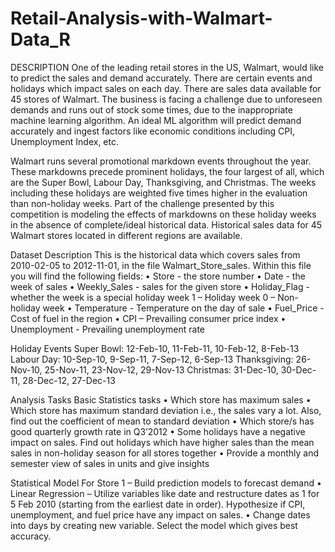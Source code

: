 # Retail-Analysis-with-Walmart-Data_R

DESCRIPTION One of the leading retail stores in the US, Walmart, would like to predict the sales and demand accurately. There are certain events and holidays which impact sales on each day. There are sales data available for 45 stores of Walmart. The business is facing a challenge due to unforeseen demands and runs out of stock some times, due to the inappropriate machine learning algorithm. An ideal ML algorithm will predict demand accurately and ingest factors like economic conditions including CPI, Unemployment Index, etc.

Walmart runs several promotional markdown events throughout the year. These markdowns precede prominent holidays, the four largest of all, which are the Super Bowl, Labour Day, Thanksgiving, and Christmas. The weeks including these holidays are weighted five times higher in the evaluation than non-holiday weeks. Part of the challenge presented by this competition is modeling the effects of markdowns on these holiday weeks in the absence of complete/ideal historical data. Historical sales data for 45 Walmart stores located in different regions are available.

Dataset Description This is the historical data which covers sales from 2010-02-05 to 2012-11-01, in the file Walmart_Store_sales. Within this file you will find the following fields: • Store - the store number • Date - the week of sales • Weekly_Sales - sales for the given store • Holiday_Flag - whether the week is a special holiday week 1 – Holiday week 0 – Non-holiday week • Temperature - Temperature on the day of sale • Fuel_Price - Cost of fuel in the region • CPI – Prevailing consumer price index • Unemployment - Prevailing unemployment rate

Holiday Events Super Bowl: 12-Feb-10, 11-Feb-11, 10-Feb-12, 8-Feb-13 Labour Day: 10-Sep-10, 9-Sep-11, 7-Sep-12, 6-Sep-13 Thanksgiving: 26-Nov-10, 25-Nov-11, 23-Nov-12, 29-Nov-13 Christmas: 31-Dec-10, 30-Dec-11, 28-Dec-12, 27-Dec-13

Analysis Tasks Basic Statistics tasks • Which store has maximum sales • Which store has maximum standard deviation i.e., the sales vary a lot. Also, find out the coefficient of mean to standard deviation • Which store/s has good quarterly growth rate in Q3’2012 • Some holidays have a negative impact on sales. Find out holidays which have higher sales than the mean sales in non-holiday season for all stores together • Provide a monthly and semester view of sales in units and give insights

Statistical Model For Store 1 – Build prediction models to forecast demand • Linear Regression – Utilize variables like date and restructure dates as 1 for 5 Feb 2010 (starting from the earliest date in order). Hypothesize if CPI, unemployment, and fuel price have any impact on sales. • Change dates into days by creating new variable. Select the model which gives best accuracy.
